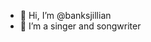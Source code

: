 - 👋 Hi, I’m @banksjillian
- 👀 I’m a singer and songwriter

<!---
banksjillian/banksjillian is a ✨ special ✨ repository because its `README.md` (this file) appears on your GitHub profile.
You can click the Preview link to take a look at your changes.
--->
